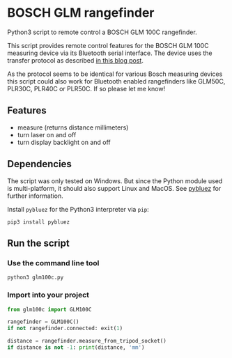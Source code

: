 # BOSCH GLM rangefinder

Python3 script to remote control a BOSCH GLM 100C rangefinder.

This script provides remote control features for the BOSCH GLM 100C measuring device via its Bluetooth serial interface. The device uses the transfer protocol as described [in this blog post](https://www.eevblog.com/forum/projects/hacking-the-bosch-glm-20-laser-measuring-tape/msg1331649/#msg1331649).

As the protocol seems to be identical for various Bosch measuring devices this script could also work for Bluetooth enabled rangefinders like GLM50C, PLR30C, PLR40C or PLR50C. If so please let me know!

## Features

* measure (returns distance millimeters)
* turn laser on and off
* turn display backlight on and off

## Dependencies

The script was only tested on Windows. But since the Python module used is multi-platform, it should also support Linux and MacOS. See [pybluez](https://github.com/pybluez/pybluez) for further information.


Install `pybluez` for the Python3 interpreter via `pip`:

```
pip3 install pybluez
```

## Run the script

### Use the command line tool

```shell
python3 glm100c.py
```

### Import into your project

```python
from glm100c import GLM100C

rangefinder = GLM100C()
if not rangefinder.connected: exit(1) 

distance = rangefinder.measure_from_tripod_socket()
if distance is not -1: print(distance, 'mm')
```
